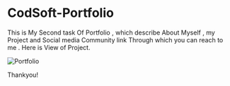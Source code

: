 # CodSoft-Portfolio
This is My Second task Of Portfolio , which describe About Myself  , my Project and Social media Community link Through which you can reach to me . 
Here is View of Project.

![Portfolio](https://github.com/RavinderKashyap12/CodSoft-Portfolio/assets/120323053/837dac81-953c-49fd-81b4-ec0996dbf713)

Thankyou!
